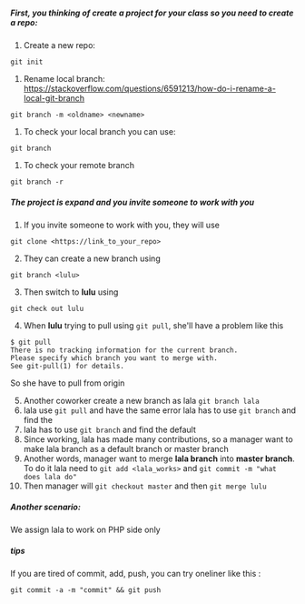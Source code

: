 ##### First, you thinking of create a project for your class so you need to create a repo:

1. Create a new repo:  

``` 
git init
```

1. Rename local branch: 
   https://stackoverflow.com/questions/6591213/how-do-i-rename-a-local-git-branch  

```
git branch -m <oldname> <newname>
```

1. To check your local branch you can use:

```
git branch
```

1. To check your remote branch

```
git branch -r
```

##### The project is expand and you invite someone to work with you

1. If you invite someone to work with you, they will use

`git clone <https://link_to_your_repo>`

2. They can create a new branch using 

`git branch <lulu>`

3. Then switch to **lulu** using 

`git check out lulu`

4. When **lulu** trying to pull using `git pull`,  she'll have a problem like this 

```
$ git pull
There is no tracking information for the current branch.
Please specify which branch you want to merge with.
See git-pull(1) for details.
```

So she have to pull from origin

5. Another coworker create a new branch as lala `git branch lala`
6. lala  use `git pull` and have the same error
lala has to use `git branch` and find the 
7. lala has to use `git branch` and find the default
8. Since working, lala has made many contributions, so a manager want to make lala branch as a default branch or master branch
9. Another words, manager want to merge **lala branch** into **master branch**. To do it lala need to `git add <lala_works>` and `git commit -m "what does lala do"` 
10. Then manager will `git checkout master` and then `git merge lulu`

##### Another scenario:

We assign lala  to work on PHP side only



##### tips

If you are tired of commit, add, push, you can try oneliner like this :

```
git commit -a -m "commit" && git push
```
